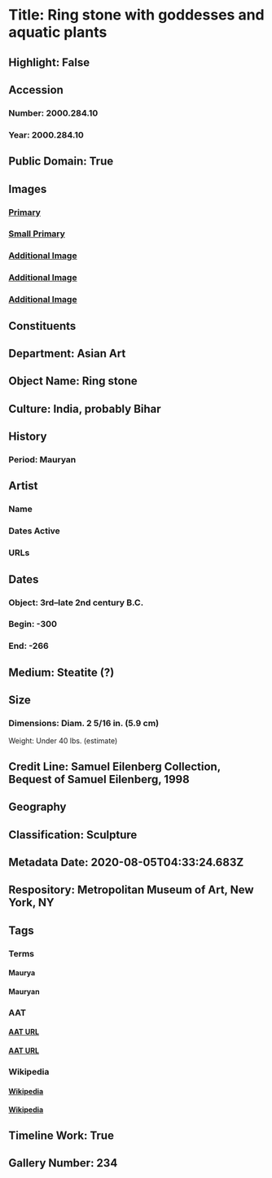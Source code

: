 # Title: Ring stone with goddesses and aquatic plants
## Highlight: False
## Accession
### Number: 2000.284.10
### Year: 2000.284.10
## Public Domain: True
## Images
### [Primary](https://images.metmuseum.org/CRDImages/as/original/DP-18252-025.jpg)
### [Small Primary](https://images.metmuseum.org/CRDImages/as/web-large/DP-18252-025.jpg)
### [Additional Image](https://images.metmuseum.org/CRDImages/as/original/DT9196.jpg)
### [Additional Image](https://images.metmuseum.org/CRDImages/as/original/DP-18252-024.jpg)
### [Additional Image](https://images.metmuseum.org/CRDImages/as/original/DP-18252-026.jpg)
## Constituents
## Department: Asian Art
## Object Name: Ring stone
## Culture: India, probably Bihar
## History
### Period: Mauryan
## Artist
### Name
### Dates Active
### URLs
## Dates
### Object: 3rd–late 2nd century B.C.
### Begin: -300
### End: -266
## Medium: Steatite (?)
## Size
### Dimensions: Diam. 2 5/16 in. (5.9 cm)
Weight: Under 40 lbs. (estimate)
## Credit Line: Samuel Eilenberg Collection, Bequest of Samuel Eilenberg, 1998
## Geography
## Classification: Sculpture
## Metadata Date: 2020-08-05T04:33:24.683Z
## Respository: Metropolitan Museum of Art, New York, NY
## Tags
### Terms
#### Maurya
#### Mauryan
### AAT
#### [AAT URL](http://vocab.getty.edu/page/aat/300018877)
#### [AAT URL](http://vocab.getty.edu/page/aat/300018877)
### Wikipedia
#### [Wikipedia]()
#### [Wikipedia]()
## Timeline Work: True
## Gallery Number: 234